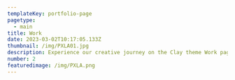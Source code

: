 ```yaml
---
templateKey: portfolio-page
pagetype:
  - main
title: Work
date: 2023-03-02T10:17:05.133Z
thumbnail: /img/PXLA01.jpg
description: Experience our creative journey on the Clay theme Work page. Explore our portfolio and witness the artistry behind our projects.
number: 2
featuredimage: /img/PXLA.png
---
```




